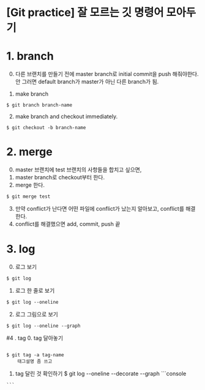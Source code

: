 [Git practice] 잘 모르는 깃 명령어 모아두기
=======

# 1. branch
  0. 다른 브랜치를 만들기 전에 master branch로 initial commit을 push 해줘야한다.
	안 그러면 default branch가 master가 아닌 다른 branch가 됨.

1. make branch

  ```console
  $ git branch branch-name
  ```
2. make branch and checkout immediately.

  ```console
  $ git checkout -b branch-name
  ```
  
# 2. merge
  0. master 브랜치에 test 브랜치의 사항들을 합치고 싶으면,
  1. master branch로 checkout부터 한다.
  2. merge 한다.
  ```console
  $ git merge test
  ```

  3. 만약 conflict가 난다면 어떤 파일에 conflict가 났는지 알아보고, conflict를 해결한다.
  4. conflict를 해결했으면 add, commit, push 끝

# 3. log
  0. 로그 보기
  ```console
  $ git log
  ```
  1. 로그 한 줄로 보기
  ```console
  $ git log --oneline
  ```
  2. 로그 그림으로 보기
  ```console
  $ git log --oneline --graph
  ```

#4 . tag
  0. tag 달아놓기
  ```console

  ```
    $ git tag -a tag-name
		태그설명 좀 쓰고
  1. tag 달린 것 확인하기
		$ git log --oneline --decorate --graph
    ```console

    ```
